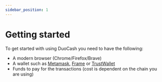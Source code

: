 ```yaml
---
sidebar_position: 1
---
```


# Getting started
To get started with using DuoCash you need to have the following: 
- A modern browser (Chrome/Firefox/Brave)
- A wallet such as [Metamask](https://metamask.io/), [Frame](https://frame.sh/) or [TrustWallet](https://trustwallet.com/)
- Funds to pay for the transactions (cost is dependent on the chain you are using)